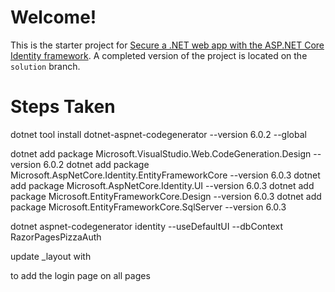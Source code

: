 # Welcome!

This is the starter project for [Secure a .NET web app with the ASP.NET Core Identity framework](https://docs.microsoft.com/learn/modules/secure-aspnet-core-identity/). A completed version of the project is located on the `solution` branch.

# Steps Taken
dotnet tool install dotnet-aspnet-codegenerator --version 6.0.2 --global



dotnet add package Microsoft.VisualStudio.Web.CodeGeneration.Design --version 6.0.2
dotnet add package Microsoft.AspNetCore.Identity.EntityFrameworkCore --version 6.0.3
dotnet add package Microsoft.AspNetCore.Identity.UI --version 6.0.3
dotnet add package Microsoft.EntityFrameworkCore.Design --version 6.0.3
dotnet add package Microsoft.EntityFrameworkCore.SqlServer --version 6.0.3

dotnet aspnet-codegenerator identity --useDefaultUI --dbContext RazorPagesPizzaAuth


update _layout with
<partial name="_LoginPartial" />

to add the login page on all pages